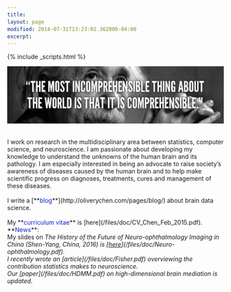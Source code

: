 ```yaml
---
title: 
layout: page
modified: 2014-07-31T13:23:02.362000-04:00
excerpt: 
---
```

{% include _scripts.html %}

![x](/images/Einstein.jpg)

<!--<br>
I am a Graduate Fellow student of the [Department of Biostatistics](http://www.jhsph.edu/departments/biostatistics/) at the [Johns Hopkins University](http://www.jhsph.edu/) Bloomberg School of Public Health under Professor Dr. [Martin Lindquist](http://www.biostat.jhsph.edu/~mlindqui/).
<br />
-->

<br>
I work on research in the multidisciplinary area between statistics, computer science, and neuroscience. I am passionate about developing my knowledge to understand the unknowns of the human brain and its pathology. I am especially interested in being an advocate to raise society’s awareness of diseases caused by the human brain and to help make scientific progress on diagnoses, treatments, cures and management of these diseases.
<!--
I work on research in the multidisciplinary area between statistics, computer science, and neuroscience. I am passionate about developing and implementing statistical theory, methods, and computer algorithms to understand the unknowns of the human brain and its pathology. I am especially interested in being an advocate to raise society’s awareness of diseases caused by human brain and to help make scientific progress on diagnoses, treatments, cures and management of these diseases.
-->
<br/>

<br>
I write a [**<font color="#1122CC">blog</font>**](http://oliverychen.com/pages/blog/) about brain data science. 
<br/>

<br />
My **<font color="#1122CC">curriculum vitae</font>** is [here](/files/doc/CV_Chen_Feb_2015.pdf).

<br />
**<font color="#1122CC">News</font>**: 

<br />
My slides on <i>The History of the Future of Neuro-ophthalmology Imaging in China (Shen-Yang, China, 2016)<i/> is [<u>here</u>](/files/doc/Neuro-ophthalmology.pdf).

<br />
I recently wrote an [article](/files/doc/Fisher.pdf) overviewing the contribution statistics makes to neuroscience. 

<br />
Our [paper](/files/doc/HDMM.pdf) on high-dimensional brain mediation is updated. 

<!--[Here](/images/Tarren.JPEG) is a very generous and helpful comment from Brian Tarran, the editor of <i>Significance<i/>, the <i>Royal Statistical Society<i/>. -->

<!--
<br>  I am interested in three main problems:

- **High-dimensional brain mediation analysis**: when I hit your hand hard (there is an input), and you tell me that hurts (there is an output), which parts of your brain are potentially activated (there is an intermediate variable - brain - that is mediating the process)?

- **Causal inference**: when I hit your hand hard, several parts of your brain are activated, and you tell me that hurts, (1) do some parts of your brain get activated first; (2) if so, (how) does the activation of some parts of the brain "causes" the activation of other parts; and (3) can we use brain signals to predict behaviors?

- **Graph estimation**: when I hit your hand hard, and you tell me that hurts, what does your brain network look like? Before hitting your hand, I show you a picture of my hand and a picture of a [hammer](/images/hammer.jpg), does your brain signal differ? Can I predict what you see using your brain signals?

Above I use an example of my hitting your hand. However, many extensions exist. For mediation analysis, the input can be extended to visual (presenting you different objects), auditory (playing you different types of sounds), etc., and the output can be extended to verbal (you tell me what you see, hear, or how you feel), movement (according to the input, choose to click a button or not), etc. Furthermore, it can be extended to where there is not any known input, for example, you tell me what you are thinking (output), and I wish to use your brain signals to predict whether you are lying. Moreover, it can be extended to where there is not any input, nor output. For example, we wish to decode your dream. For causal inference and graph estimation, it is interesting to study resting-state "causality" and network.

<br> 
Scientifically, I aim to develope my knowledge in statistis, computer science, behavioral and clinical neuroscience, psychology, and use brain data, to understand the brain, and ultimately, to understand who we are.



<!--
- (Brain) mediation analysis: theory and methods. For example, he is interested when the intermediate variable is a high-dimensional vector ( > 200,000 voxels).

- **Causal inferenceComputational modelling and programming

- Computational (theoretical) neuroscience

- High-dimensional longitudinal functional data analysis

<br />
I am interested in the following scientific areas

- Behavioral and clinical Neuroscience, and Psychology

- Structural and functional MRI

- Graph estimation, in particular high-dimensional (brain) graph estimation
-->

<!--Previously, I had worked on projects relating to partial correlation estimation and smoothing, semiparametric regression, and cross-over experimental design.
-->